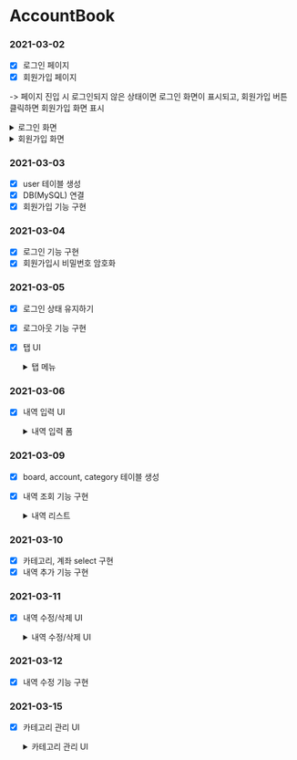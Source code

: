 # AccountBook

### 2021-03-02

- [x] 로그인 페이지
- [x] 회원가입 페이지

-> 페이지 진입 시 로그인되지 않은 상태이면 로그인 화면이 표시되고, 회원가입 버튼 클릭하면 회원가입 화면 표시

  <details>
    <summary>로그인 화면</summary>
    
  ![로그인](https://user-images.githubusercontent.com/61968474/109674511-52e7f980-7bba-11eb-81c4-f4a92e90b85e.PNG)

  </details>

  <details>
    <summary>회원가입 화면</summary>

![회원가입](https://user-images.githubusercontent.com/61968474/109675674-5760e200-7bbb-11eb-87fd-3f3c2b0c7a6c.png)

  </details>

### 2021-03-03

- [x] user 테이블 생성
- [x] DB(MySQL) 연결
- [x] 회원가입 기능 구현

### 2021-03-04

- [x] 로그인 기능 구현
- [x] 회원가입시 비밀번호 암호화

### 2021-03-05

- [x] 로그인 상태 유지하기
- [x] 로그아웃 기능 구현
- [x] 탭 UI

  <details>
    <summary>탭 메뉴</summary>

  ![image](https://user-images.githubusercontent.com/61968474/110120749-cda25600-7e00-11eb-9214-ac2ed0a711a2.png)

  </details>

### 2021-03-06

- [x] 내역 입력 UI

  <details>
    <summary>내역 입력 폼</summary>

  ![image](https://user-images.githubusercontent.com/61968474/110498469-b33ae600-813a-11eb-8bcd-e88786d2106f.png)

  </details>

### 2021-03-09

- [x] board, account, category 테이블 생성
- [x] 내역 조회 기능 구현

  <details>
    <summary>내역 리스트</summary>
    
  ![image](https://user-images.githubusercontent.com/61968474/110498651-de253a00-813a-11eb-8471-84ebd47ece2f.png)

  </details>

### 2021-03-10

- [x] 카테고리, 계좌 select 구현
- [x] 내역 추가 기능 구현

### 2021-03-11

- [x] 내역 수정/삭제 UI

  <details>
    <summary>내역 수정/삭제 UI</summary>
    
  - 내역 클릭 시
  ![image](https://user-images.githubusercontent.com/61968474/110971492-4c1d6b80-839e-11eb-90be-bcf112aba701.png)

  </details>

### 2021-03-12

- [x] 내역 수정 기능 구현

### 2021-03-15

- [x] 카테고리 관리 UI

  <details>
    <summary>카테고리 관리 UI</summary>

  - 카테고리 관리 클릭 시  
    ![image](https://user-images.githubusercontent.com/61968474/111165870-deae4c80-85e2-11eb-95cf-585e772627a8.png)

  </details>
